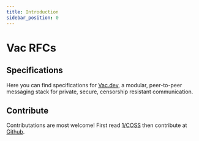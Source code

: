 ```yaml
---
title: Introduction 
sidebar_position: 0
---
```


# Vac RFCs

## Specifications
Here you can find specifications for [Vac.dev](https://vac.dev), a modular, peer-to-peer messaging stack for private, secure, censorship resistant communication.

## Contribute 
Contributations are most welcome! First read [1/COSS](/specs/1) then contribute at [Github](https://github.com/vacp2p/rfc).
